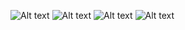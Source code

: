 ![Alt text](alpakas96/poker/blob/main/assets/screenshots/Screen%20Shot%202022-12-02%20at%204.27.10%20PM.png?raw=true "Optional Title")
![Alt text](alpakas96/poker/blob/main/assets/screenshots/Screen%20Shot%202022-12-02%20at%204.27.32%20PM.png?raw=true "Optional Title")
![Alt text](alpakas96/poker/blob/main/assets/screenshots/Screen%20Shot%202022-12-02%20at%204.27.54%20PM.png?raw=true "Optional Title")
![Alt text](/alpakas96/poker/blob/main/assets/screenshots/Screen%20Shot%202022-12-02%20at%204.28.07%20PM.png?raw=true "Optional Title")
